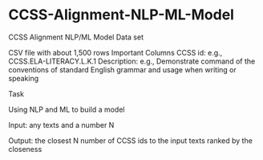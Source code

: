 # CCSS-Alignment-NLP-ML-Model
CCSS Alignment NLP/ML Model
Data set

CSV file with about 1,500 rows 
Important Columns​
CCSS id:  e.g., CCSS.ELA-LITERACY.L.K.1​
Description: e.g., Demonstrate command of the conventions of standard English grammar and usage when writing or speaking

Task

Using NLP and ML to build a model​

Input: any texts and a number N​

Output: the closest N number of CCSS ids to the input texts ranked by the closeness
